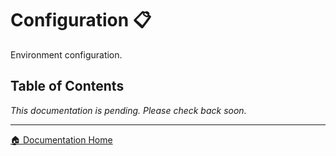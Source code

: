 # Configuration 📋

Environment configuration.

## Table of Contents

*This documentation is pending. Please check back soon.*

---

[🏠 Documentation Home](../)
